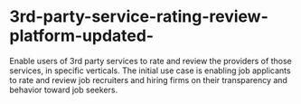 # 3rd-party-service-rating-review-platform-updated-
Enable users of 3rd party services to rate and review the providers of those services, in specific verticals.  The initial use case is enabling job applicants to rate and review job recruiters and hiring firms on their transparency and behavior toward job seekers.
